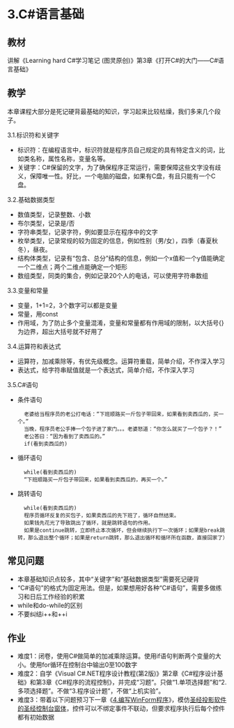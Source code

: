 # 3.C#语言基础

## 教材
讲解《Learning hard C#学习笔记 (图灵原创)》第3章《打开C#的大门——C#语言基础》

## 教学
本章课程大部分是死记硬背最基础的知识，学习起来比较枯燥，我们多来几个段子。

3.1.标识符和关键字

- 标识符：在编程语言中，标识符就是程序员自己规定的具有特定含义的词，比如类名称，属性名称，变量名等。
- 关键字：C#保留的文字，为了确保程序正常运行，需要保障这些文字没有歧义，保障唯一性。好比，一个电脑的磁盘，如果有C盘，有且只能有一个C盘。


3.2.基础数据类型

- 数值类型，记录整数、小数
- 布尔类型，记录是/否
- 字符串类型，记录字符，例如要显示在程序中的文字
- 枚举类型，记录常规的较为固定的信息，例如性别（男/女），四季（春夏秋冬），昼夜。
- 结构体类型，记录有“包含、总分”结构的信息，例如一个x值和一个y值能确定一个二维点；两个二维点能确定一个矩形
- 数组类型，同类的集合，例如记录20个人的电话，可以使用字符串数组


3.3.变量和常量

- 变量，1+1=2，3个数字可以都是变量
- 常量，用const
- 作用域，为了防止多个变量混淆，变量和常量都有作用域的限制，以大括号{}为边界，超出大括号就不好用了


3.4.运算符和表达式

- 运算符，加减乘除等，有优先级概念。运算符重载，简单介绍，不作深入学习
- 表达式，给字符串赋值就是一个表达式，简单介绍，不作深入学习


3.5.C#语句

- 条件语句

        老婆给当程序员的老公打电话：“下班顺路买一斤包子带回来，如果看到卖西瓜的，买一个。”
        当晚，程序员老公手捧一个包子进了家门。。。老婆怒道：“你怎么就买了一个包子？！”
        老公答曰：“因为看到了卖西瓜的。” 
        if(看到卖西瓜的)

- 循环语句

        while(看到卖西瓜的)
        “下班顺路买一斤包子带回来，如果看到卖西瓜的，再买一个。”


- 跳转语句

        while(看到卖西瓜的)
        程序员循环反复的买包子，如果卖西瓜的先下班了，循环自然结束。
        如果钱先花光了导致跳出了循环，就是跳转语句的作用。
        如果是continue跳转，立即终止本次循环，但会继续执行下一次循环；如果是break跳转，那么退出整个循环；如果是return跳转，那么退出循环和循环所在函数，直接回家了）

## 常见问题
- 本章基础知识点较多，其中“关键字”和“基础数据类型”需要死记硬背
- “C#语句”的格式为固定用法。但是，如果想用好各种“C#语句”，需要多做练习和日后工作经验的积累
- while和do-while的区别
- 不要纠结i++和++i

## 作业
- 难度1：闭卷，使用C#做简单的加减乘除运算。使用if语句判断两个变量的大小。使用for循环在控制台中输出0至100数字
- 难度2：自学《Visual C#.NET程序设计教程(第2版)》第2章《C#程序设计基础》和第3章《C#程序的流程控制》，并完成“习题”。只做“1.单项选择题”和“2.多项选择题”。不做“3.程序设计题”，不做“上机实验”。
- 难度3：带着以下问题预习下一章《[4.编写WinForm程序](../4.编写WinForm程序/README.md)》，模仿[圣经投影软件的圣经控制台窗体](../1.C%23与.NET简介/C%23项目截图/1.cient-圣经投影软件.png)，控件可以不绑定事件不联动，但要求程序执行后每个控件都有初始数据
